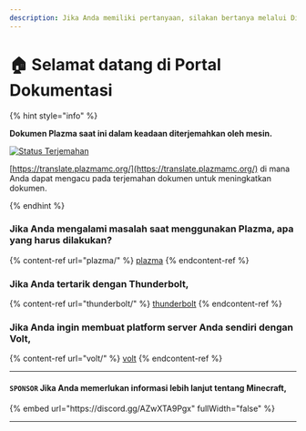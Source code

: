 ```yaml
---
description: Jika Anda memiliki pertanyaan, silakan bertanya melalui Discord atau GitHub Issues.
---
```


# 🏠 Selamat datang di Portal Dokumentasi

{% hint style="info" %}

**Dokumen Plazma saat ini dalam keadaan diterjemahkan oleh mesin.**

[![Status Terjemahan](https://badge.plazmamc.org/internal/crowdin)](https://translate.plazmamc.org/)

[https://translate.plazmamc.org/](https://translate.plazmamc.org/) di mana Anda dapat mengacu pada terjemahan dokumen untuk meningkatkan dokumen.

{% endhint %}

### Jika Anda mengalami masalah saat menggunakan Plazma, apa yang harus dilakukan?

{% content-ref url="plazma/" %}
[plazma](plazma/)
{% endcontent-ref %}

### Jika Anda tertarik dengan Thunderbolt,

{% content-ref url="thunderbolt/" %}
[thunderbolt](thunderbolt/)
{% endcontent-ref %}

### Jika Anda ingin membuat platform server Anda sendiri dengan Volt,

{% content-ref url="volt/" %}
[volt](volt/)
{% endcontent-ref %}

***

#### `SPONSOR` Jika Anda memerlukan informasi lebih lanjut tentang Minecraft, <a href="#etc-1" id="etc-1"></a>

{% embed url="https\://discord.gg/AZwXTA9Pgx" fullWidth="false" %}

***
